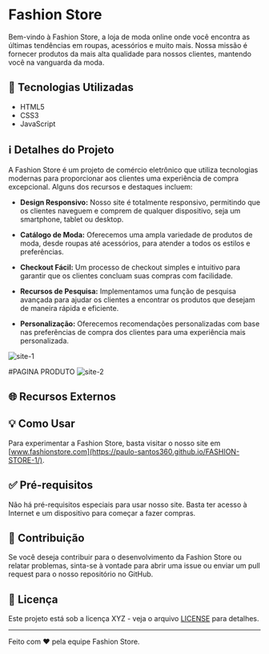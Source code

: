 # Fashion Store

Bem-vindo à Fashion Store, a loja de moda online onde você encontra as últimas tendências em roupas, acessórios e muito mais. Nossa missão é fornecer produtos da mais alta qualidade para nossos clientes, mantendo você na vanguarda da moda.

## 🚀 Tecnologias Utilizadas

- HTML5
- CSS3
- JavaScript

## ℹ️ Detalhes do Projeto

A Fashion Store é um projeto de comércio eletrônico que utiliza tecnologias modernas para proporcionar aos clientes uma experiência de compra excepcional. Alguns dos recursos e destaques incluem:

- **Design Responsivo:** Nosso site é totalmente responsivo, permitindo que os clientes naveguem e comprem de qualquer dispositivo, seja um smartphone, tablet ou desktop.

- **Catálogo de Moda:** Oferecemos uma ampla variedade de produtos de moda, desde roupas até acessórios, para atender a todos os estilos e preferências.

- **Checkout Fácil:** Um processo de checkout simples e intuitivo para garantir que os clientes concluam suas compras com facilidade.

- **Recursos de Pesquisa:** Implementamos uma função de pesquisa avançada para ajudar os clientes a encontrar os produtos que desejam de maneira rápida e eficiente.

- **Personalização:** Oferecemos recomendações personalizadas com base nas preferências de compra dos clientes para uma experiência mais personalizada.

![site-1](https://user-images.githubusercontent.com/102436341/236716826-ae15653f-f3c5-4397-815a-766e9b444c4b.png)

#PAGINA PRODUTO
![site-2](https://user-images.githubusercontent.com/102436341/236716838-fee8464d-9497-4db1-a72e-83a7abecd6d7.png)

## 🌐 Recursos Externos

## 💡 Como Usar

Para experimentar a Fashion Store, basta visitar o nosso site em [www.fashionstore.com](https://paulo-santos360.github.io/FASHION-STORE-1/).

## ✅ Pré-requisitos

Não há pré-requisitos especiais para usar nosso site. Basta ter acesso à Internet e um dispositivo para começar a fazer compras.

## 🤝 Contribuição

Se você deseja contribuir para o desenvolvimento da Fashion Store ou relatar problemas, sinta-se à vontade para abrir uma issue ou enviar um pull request para o nosso repositório no GitHub.

## 📝 Licença

Este projeto está sob a licença XYZ - veja o arquivo [LICENSE](MIT) para detalhes.

---

Feito com ❤️ pela equipe Fashion Store.
